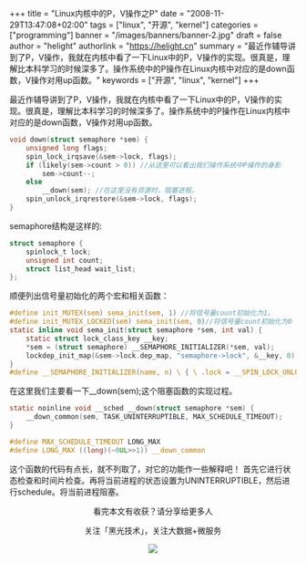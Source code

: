 +++
title = "Linux内核中的P，V操作之P"
date = "2008-11-29T13:47:08+02:00"
tags = ["linux", "开源", "kernel"]
categories = ["programming"]
banner = "/images/banners/banner-2.jpg"
draft = false
author = "helight"
authorlink = "https://helight.cn"
summary = "最近作辅导讲到了P，V操作，我就在内核中看了一下Linux中的P，V操作的实现。很真是，理解比本科学习的时候深多了。操作系统中的P操作在Linux内核中对应的是down函数，V操作对用up函数。"
keywords = ["开源", "linux", "kernel"]
+++

最近作辅导讲到了P，V操作，我就在内核中看了一下Linux中的P，V操作的实现。很真是，理解比本科学习的时候深多了。操作系统中的P操作在Linux内核中对应的是down函数，V操作对用up函数。 
``` c
void down(struct semaphore *sem) { 
    unsigned long flags; 
    spin_lock_irqsave(&sem->lock, flags); 
    if (likely(sem->count > 0)) //从这里可以看出我们操作系统中P操作的身影 
        sem->count--; 
    else 
        __down(sem); //在这里没有资源时，阻塞进程。 
    spin_unlock_irqrestore(&sem->lock, flags); 
} 
```
semaphore结构是这样的:
``` c
struct semaphore { 
    spinlock_t lock; 
    unsigned int count; 
    struct list_head wait_list; 
}; 
```
顺便列出信号量初始化的两个宏和相关函数： 
``` c
#define init_MUTEX(sem) sema_init(sem, 1) //将信号量count初始化为1。 
#define init_MUTEX_LOCKED(sem) sema_init(sem, 0)//将信号量count初始化为0 
static inline void sema_init(struct semaphore *sem, int val) { 
    static struct lock_class_key __key; 
    *sem = (struct semaphore) __SEMAPHORE_INITIALIZER(*sem, val); 
    lockdep_init_map(&sem->lock.dep_map, "semaphore->lock", &__key, 0); 
} 
#define __SEMAPHORE_INITIALIZER(name, n) \ { \ .lock = __SPIN_LOCK_UNLOCKED((name).lock), \ .count = n, \ .wait_list = LIST_HEAD_INIT((name).wait_list), \ } 
```
在这里我们主要看一下__down(sem);这个阻塞函数的实现过程。 
``` c
static noinline void __sched __down(struct semaphore *sem) { 
    __down_common(sem, TASK_UNINTERRUPTIBLE, MAX_SCHEDULE_TIMEOUT); 
} 

#define MAX_SCHEDULE_TIMEOUT LONG_MAX 
#define LONG_MAX ((long)(~0UL>>1)) __down_common
```
这个函数的代码有点长，就不列取了，对它的功能作一些解释吧！ 首先它进行状态检查和时间片检查。再将当前进程的状态设置为UNINTERRUPTIBLE，然后进行schedule。将当前进程阻塞。

<center>
看完本文有收获？请分享给更多人<br>

关注「黑光技术」，关注大数据+微服务<br>

![](/images/qrcode_helight_tech.jpg)
</center>
